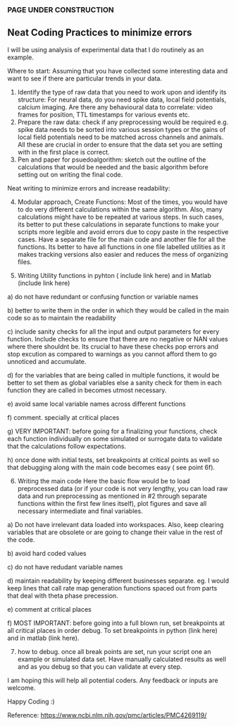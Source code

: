 ### PAGE UNDER CONSTRUCTION 
## Neat Coding Practices to minimize errors

I will be using analysis of experimental data that I do routinely as an example. 

Where to start:
Assuming that you have collected some interesting data and want to see if there are particular trends in your data. 
1. Identify the type of raw data that you need to work upon and identify its structure: For neural data, do you need spike data, local field potentials, calcium imaging. Are there any behavioural data to correlate: video frames for position, TTL timestamps for various events etc. 
2. Prepare the raw data: check if any preprocessing would be required e.g. spike data needs to be sorted into various session types or the gains of local field potentials need to be matched across channels and animals. 
All these are crucial in order to ensure that the data set you are setting with in the first place is correct. 
3. Pen and paper for psuedoalgorithm: sketch out the outline of the calculations that would be needed and the basic algorithm before setting out on writing the final code.

Neat writing to minimize errors and increase readability:

4. Modular approach, Create Functions: Most of the times, you would have to do very different calculations within the same algorithm. Also, many calculations might have to be repeated at various steps. In such cases, its better to put these calculations in separate functions to make your scripts more legible and avoid errors due to copy paste in the respective cases. Have a separate file for the main code and another file for all the functions. Its better to have all functions in one file labelled utilities as it makes tracking versions also easier and reduces the mess of organizing files. 

5. Writing Utility functions in pyhton ( include link here) and in Matlab (include link here)

  a) do  not have redundant or confusing function or variable names

  b) better to write them in the order in which they would be called in the main code so as to maintain the readability

  c) include sanity checks for all the input and output parameters for every function. Include checks to ensure that there are no negative or NAN values where there shouldnt be.
  Its crucial to have these checks pop errors and stop excution as compared to warnings as you cannot afford them to go unnoticed and accumulate. 

  d) for the variables that are being called in multiple functions, it would be better to set them as global variables else a sanity check for them in each function they are   called in becomes utmost necessary. 

  e) avoid same local variable names across different functions

  f) comment. specially at critical places

  g) VERY IMPORTANT: before going for a finalizing your functions, check each function individually on some simulated or surrogate data to validate that the calculations follow expectations. 

  h) once done with initial tests, set breakpoints at critical points as well so that debugging along with the main code becomes easy ( see point 6f).

6. Writing the main code
Here the basic flow would be to load preprocessed data (or if your code is not very lengthy, you can load raw data and run preprocessing as mentioned in #2 through separate functions within the first few lines itself), plot figures and save all necessary intermediate and final variables.

  a) Do not have irrelevant data loaded into workspaces. Also, keep clearing variables that are obsolete or are going to change their value in the rest of the code. 

  b) avoid hard coded values

  c) do not have redudant variable names

  d) maintain readability by keeping different businesses separate. eg. I would keep lines that call rate map generation functions spaced out from parts that deal with theta phase precession. 

  e) comment at critical places

  f) MOST IMPORTANT: before going into a full blown run, set breakpoints at all critical places in order debug. To set breakpoints in python (link here) and in matlab (link here). 

7. how to debug.
once all break points are set, run your script one an example or simulated data set. Have manually calculated results as well and as you debug so that you can validate at every step. 

I am hoping this will help all potential coders. Any feedback or inputs are welcome. 

Happy Coding :)




Reference: 
https://www.ncbi.nlm.nih.gov/pmc/articles/PMC4269119/

